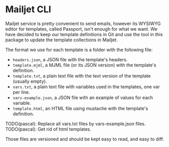 # Mailjet CLI

Mailjet service is pretty convenient to send emails, however its WYSIWYG editor for templates,
called Passport, isn't enough for what we want. We have decided to keep our template definitions
in Git and use the tool in this package to update the template collections in Mailjet.

The format we use for each template is a folder with the following file:
 * `headers.json`, a JSON file with the template's headers.
 * `template.mjml`, a MJML file (or its JSON version) with the template's definition.
 * `template.txt`, a plain text file with the text version of the template (usually empty).
 * `vars.txt`, a plain text file with variables used in the templates, one var per line.
 * `vars-example.json`, a JSON file with an example of values for each variable.
 * `template.html`, an HTML file using mustache with the template's definition.

TODO(pascal): Replace all vars.txt files by vars-example.json files.
TODO(pascal): Get rid of html templates.

Those files are versioned and should be kept easy to read, and easy to diff.
